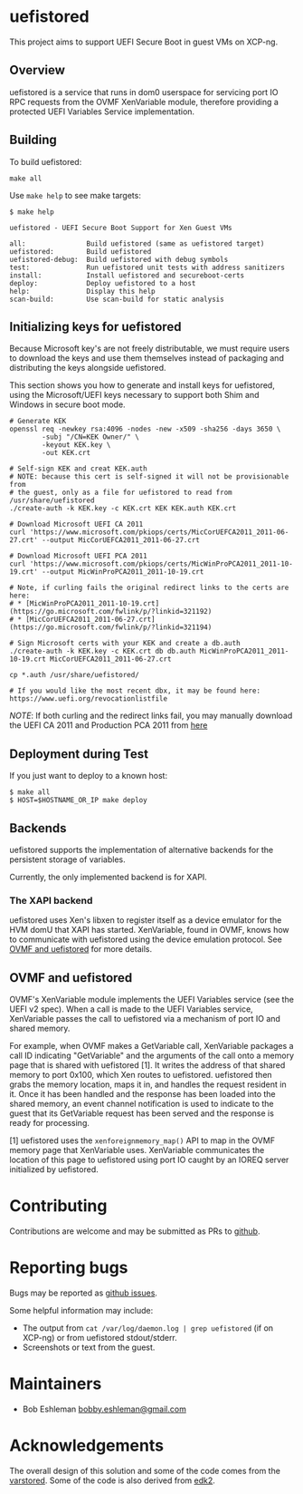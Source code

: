 # uefistored

This project aims to support UEFI Secure Boot in guest VMs on XCP-ng.

## Overview

uefistored is a service that runs in dom0 userspace for servicing port IO RPC
requests from the OVMF XenVariable module, therefore providing a protected UEFI
Variables Service implementation.

## Building

To build uefistored:

```
make all
```

Use `make help` to see make targets:

```
$ make help

uefistored - UEFI Secure Boot Support for Xen Guest VMs

all:               Build uefistored (same as uefistored target)
uefistored:        Build uefistored
uefistored-debug:  Build uefistored with debug symbols
test:              Run uefistored unit tests with address sanitizers
install:           Install uefistored and secureboot-certs
deploy:            Deploy uefistored to a host
help:              Display this help
scan-build:        Use scan-build for static analysis
```

## Initializing keys for uefistored

Because Microsoft key's are not freely distributable, we must require users to
download the keys and use them themselves instead of packaging and distributing
the keys alongside uefistored.

This section shows you how to generate and install keys for uefistored, using
the Microsoft/UEFI keys necessary to support both Shim and Windows in secure
boot mode.

```
# Generate KEK
openssl req -newkey rsa:4096 -nodes -new -x509 -sha256 -days 3650 \
        -subj "/CN=KEK Owner/" \
        -keyout KEK.key \
        -out KEK.crt

# Self-sign KEK and creat KEK.auth
# NOTE: because this cert is self-signed it will not be provisionable from
# the guest, only as a file for uefistored to read from /usr/share/uefistored
./create-auth -k KEK.key -c KEK.crt KEK KEK.auth KEK.crt

# Download Microsoft UEFI CA 2011
curl 'https://www.microsoft.com/pkiops/certs/MicCorUEFCA2011_2011-06-27.crt' --output MicCorUEFCA2011_2011-06-27.crt

# Download Microsoft UEFI PCA 2011
curl 'https://www.microsoft.com/pkiops/certs/MicWinProPCA2011_2011-10-19.crt' --output MicWinProPCA2011_2011-10-19.crt

# Note, if curling fails the original redirect links to the certs are here:
# * [MicWinProPCA2011_2011-10-19.crt](https://go.microsoft.com/fwlink/p/?linkid=321192)
# * [MicCorUEFCA2011_2011-06-27.crt](https://go.microsoft.com/fwlink/p/?linkid=321194)

# Sign Microsoft certs with your KEK and create a db.auth
./create-auth -k KEK.key -c KEK.crt db db.auth MicWinProPCA2011_2011-10-19.crt MicCorUEFCA2011_2011-06-27.crt

cp *.auth /usr/share/uefistored/

# If you would like the most recent dbx, it may be found here:
https://www.uefi.org/revocationlistfile

```

*NOTE*: If both curling and the redirect links fail, you may manually download the UEFI CA 2011 and
Production PCA 2011 from
[here](https://docs.microsoft.com/en-us/windows-hardware/manufacture/desktop/windows-secure-boot-key-creation-and-management-guidance)

## Deployment during Test

If you just want to deploy to a known host:

```
$ make all
$ HOST=$HOSTNAME_OR_IP make deploy
```

## Backends

uefistored supports the implementation of alternative backends for the
persistent storage of variables.

Currently, the only implemented backend is for XAPI.

### The XAPI backend

uefistored uses Xen's libxen to register itself as a device emulator for the
HVM domU that XAPI has started.  XenVariable, found in OVMF, knows how to
communicate with uefistored using the device emulation protocol.  See [OVMF
and uefistored](#ovmf-and-uefistored) for more details.

## OVMF and uefistored

OVMF's XenVariable module implements the UEFI Variables service (see the UEFI
v2 spec).  When a call is made to the UEFI Variables service, XenVariable
passes the call to uefistored via a mechanism of port IO and shared memory.

For example, when OVMF makes a GetVariable call, XenVariable packages a call ID
indicating "GetVariable" and the arguments of the call onto a memory page that
is shared with uefistored [1].  It writes the address of that shared memory
to port 0x100, which Xen routes to uefistored.  uefistored then grabs the
memory location, maps it in, and handles the request resident in it.  Once it
has been handled and the response has been loaded into the shared memory, an
event channel notification is used to indicate to the guest that its
GetVariable request has been served and the response is ready for processing.

[1] uefistored uses the `xenforeignmemory_map()` API to map in the
    OVMF memory page that XenVariable uses.  XenVariable communicates
    the location of this page to uefistored using port IO caught by
    an IOREQ server initialized by uefistored.

# Contributing

Contributions are welcome and may be submitted as PRs to [github](https://github.com/xcp-ng/uefistored).

# Reporting bugs

Bugs may be reported as [github issues](https://github.com/xcp-ng/uefistored/issues).

Some helpful information may include:

* The output from `cat /var/log/daemon.log | grep uefistored` (if
  on XCP-ng) or from  uefistored stdout/stderr.
* Screenshots or text from the guest.

# Maintainers 

* Bob Eshleman bobby.eshleman@gmail.com

# Acknowledgements

The overall design of this solution and some of the code comes from the
[varstored](https://github.com/xapi-project/varstored).  Some of the code is
also derived from [edk2](https://github.com/tianocore/edk2).
